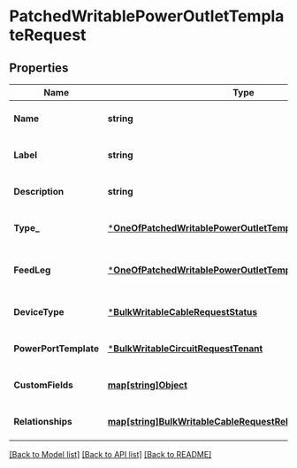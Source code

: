 # PatchedWritablePowerOutletTemplateRequest

## Properties
Name | Type | Description | Notes
------------ | ------------- | ------------- | -------------
**Name** | **string** |  | [optional] [default to null]
**Label** | **string** | Physical label | [optional] [default to null]
**Description** | **string** |  | [optional] [default to null]
**Type_** | [***OneOfPatchedWritablePowerOutletTemplateRequestType_**](OneOfPatchedWritablePowerOutletTemplateRequestType_.md) |  | [optional] [default to null]
**FeedLeg** | [***OneOfPatchedWritablePowerOutletTemplateRequestFeedLeg**](OneOfPatchedWritablePowerOutletTemplateRequestFeedLeg.md) | Phase (for three-phase feeds) | [optional] [default to null]
**DeviceType** | [***BulkWritableCableRequestStatus**](BulkWritableCableRequest_status.md) |  | [optional] [default to null]
**PowerPortTemplate** | [***BulkWritableCircuitRequestTenant**](BulkWritableCircuitRequest_tenant.md) |  | [optional] [default to null]
**CustomFields** | [**map[string]Object**](.md) |  | [optional] [default to null]
**Relationships** | [**map[string]BulkWritableCableRequestRelationships**](BulkWritableCableRequest_relationships.md) |  | [optional] [default to null]

[[Back to Model list]](../README.md#documentation-for-models) [[Back to API list]](../README.md#documentation-for-api-endpoints) [[Back to README]](../README.md)

